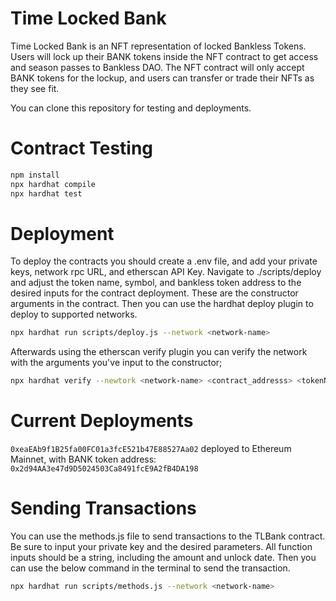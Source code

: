 # Time Locked Bank  

Time Locked Bank is an NFT representation of locked Bankless Tokens. Users will lock up their BANK tokens inside the NFT contract to get access and season passes to Bankless DAO. The NFT contract will only accept BANK tokens for the lockup, and users can transfer or trade their NFTs as they see fit.

You can clone this repository for testing and deployments. 

# Contract Testing
``` bash
npm install
npx hardhat compile
npx hardhat test
```

# Deployment
To deploy the contracts you should create a .env file, and add your private keys, network rpc URL, and etherscan API Key. 
Navigate to ./scripts/deploy and adjust the token name, symbol, and bankless token address to the desired inputs for the contract deployment. These are the constructor arguments in the contract. 
Then you can use the hardhat deploy plugin to deploy to supported networks. 

``` bash
npx hardhat run scripts/deploy.js --network <network-name>
```

Afterwards using the etherscan verify plugin you can verify the network with the arguments you've input to the constructor; 

``` bash
npx hardhat verify --newtork <network-name> <contract_addresss> <tokenName> <tokenSymbol> <banklessTokenAddress>
```
# Current Deployments
`0xeaEAb9f1B25fa00FC01a3fcE521b47E88527Aa02` deployed to Ethereum Mainnet, with BANK token address: `0x2d94AA3e47d9D5024503Ca8491fcE9A2fB4DA198` 

# Sending Transactions
You can use the methods.js file to send transactions to the TLBank contract. Be sure to input your private key and the desired parameters. All function inputs should be a string, including the amount and unlock date. 
Then you can use the below command in the terminal to send the transaction.  

``` bash
npx hardhat run scripts/methods.js --network <network-name>
```
